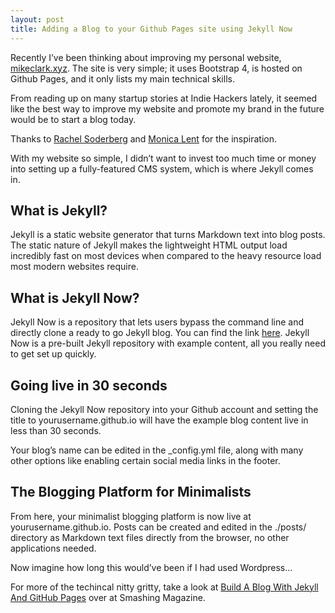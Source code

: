 ```yaml
---
layout: post
title: Adding a Blog to your Github Pages site using Jekyll Now
---
```


Recently I’ve been thinking about improving my personal website, [mikeclark.xyz](mikeclark.xyz.). The site is very simple; it uses Bootstrap 4, is hosted on Github Pages, and it only lists my main technical skills.

From reading up on many startup stories at Indie Hackers lately, it seemed like the best way to improve my website and promote my brand in the future would be to start a blog today. 

Thanks to [Rachel Soderberg](https://dev.to/rachelsoderberg/junior-developers-should-start-a-technical-blog-early-in-their-career-19bg) and [Monica Lent](https://bloggingfordevs.com/) for the inspiration.

With my website so simple, I didn’t want to invest too much time or money into setting up a fully-featured CMS system, which is where Jekyll comes in.

## What is Jekyll?

Jekyll is a static website generator that turns Markdown text into blog posts. The static nature of Jekyll makes the lightweight HTML output load incredibly fast on most devices when compared to the heavy resource load most modern websites require.

## What is Jekyll Now?

Jekyll Now is a repository that lets users bypass the command line and directly clone a ready to go Jekyll blog. You can find the link [here](https://github.com/barryclark/jekyll-now). Jekyll Now is a pre-built Jekyll repository with example content, all you really need to get set up quickly.

## Going live in 30 seconds

Cloning the Jekyll Now repository into your Github account and setting the title to yourusername.github.io will have the example blog content live in less than 30 seconds.

Your blog’s name can be edited in the _config.yml file, along with many other options like enabling certain social media links in the footer.

  

## The Blogging Platform for Minimalists

From here, your minimalist blogging platform is now live at yourusername.github.io. Posts can be created and edited in the ./posts/ directory as Markdown text files directly from the browser, no other applications needed.

Now imagine how long this would’ve been if I had used Wordpress...

For more of the techincal nitty gritty, take a look at [Build A Blog With Jekyll And GitHub Pages](https://www.smashingmagazine.com/2014/08/build-blog-jekyll-github-pages/) over at Smashing Magazine.
